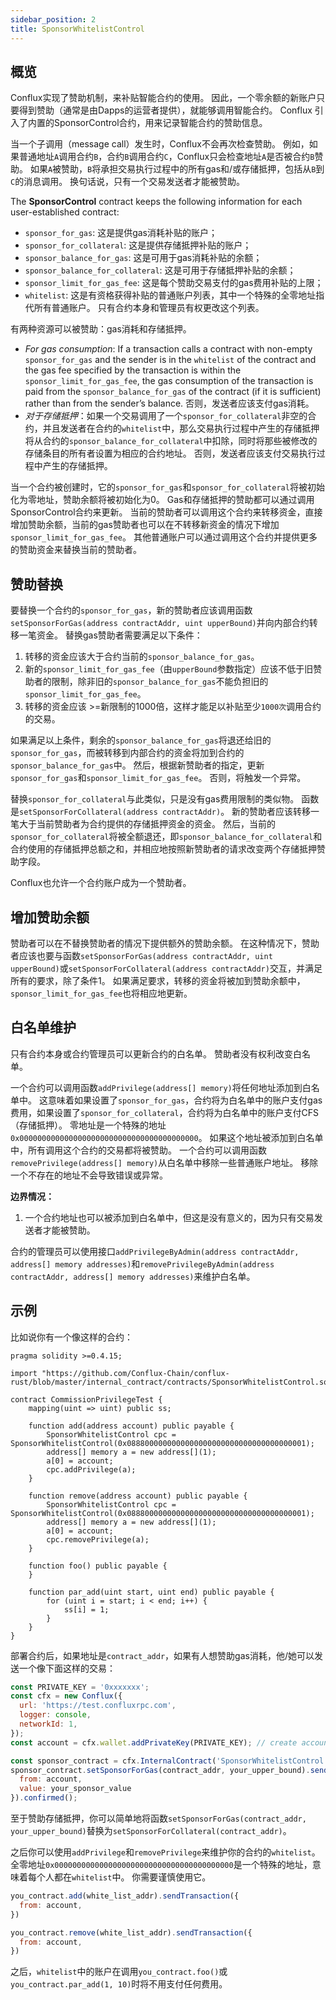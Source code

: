 ```yaml
---
sidebar_position: 2
title: SponsorWhitelistControl
---
```


## 概览

Conflux实现了赞助机制，来补贴智能合约的使用。 因此，一个零余额的新账户只要得到赞助（通常是由Dapps的运营者提供），就能够调用智能合约。 Conflux 引入了内置的SponsorControl合约，用来记录智能合约的赞助信息。

当一个子调用（message call）发生时，Conflux不会再次检查赞助。 例如，如果普通地址`A`调用合约`B`，合约`B`调用合约`C`，Conflux只会检查地址`A`是否被合约`B`赞助。 如果`A`被赞助，`B`将承担交易执行过程中的所有gas和/或存储抵押，包括从`B`到`C`的消息调用。 换句话说，只有一个交易发送者才能被赞助。

The **SponsorControl** contract keeps the following information for each user-established contract:
+ `sponsor_for_gas`: 这是提供gas消耗补贴的账户；
+ `sponsor_for_collateral`: 这是提供存储抵押补贴的账户；
+ `sponsor_balance_for_gas`: 这是可用于gas消耗补贴的余额；
+ `sponsor_balance_for_collateral`: 这是可用于存储抵押补贴的余额；
+ `sponsor_limit_for_gas_fee`: 这是每个赞助交易支付的gas费用补贴的上限；
+ `whitelist`: 这是有资格获得补贴的普通账户列表，其中一个特殊的全零地址指代所有普通账户。 只有合约本身和管理员有权更改这个列表。

有两种资源可以被赞助：gas消耗和存储抵押。

+ *For gas consumption*: If a transaction calls a contract with non-empty `sponsor_for_gas` and the sender is in the `whitelist` of the contract and the gas fee specified by the transaction is within the `sponsor_limit_for_gas_fee`, the gas consumption of the transaction is paid from the `sponsor_balance_for_gas` of the contract (if it is sufficient) rather than from the sender’s balance. 否则，发送者应该支付gas消耗。
+ *对于存储抵押*：如果一个交易调用了一个`sponsor_for_collateral`非空的合约，并且发送者在合约的`whitelist`中，那么交易执行过程中产生的存储抵押将从合约的`sponsor_balance_for_collateral`中扣除，同时将那些被修改的存储条目的所有者设置为相应的合约地址。 否则，发送者应该支付交易执行过程中产生的存储抵押。

当一个合约被创建时，它的`sponsor_for_gas`和`sponsor_for_collateral`将被初始化为零地址，赞助余额将被初始化为0。 Gas和存储抵押的赞助都可以通过调用SponsorControl合约来更新。 当前的赞助者可以调用这个合约来转移资金，直接增加赞助余额，当前的gas赞助者也可以在不转移新资金的情况下增加`sponsor_limit_for_gas_fee`。 其他普通账户可以通过调用这个合约并提供更多的赞助资金来替换当前的赞助者。

## 赞助替换

要替换一个合约的`sponsor_for_gas`，新的赞助者应该调用函数`setSponsorForGas(address contractAddr, uint upperBound)`并向内部合约转移一笔资金。 替换gas赞助者需要满足以下条件：

1. 转移的资金应该大于合约当前的`sponsor_balance_for_gas`。
2. 新的`sponsor_limit_for_gas_fee`（由`upperBound`参数指定）应该不低于旧赞助者的限制，除非旧的`sponsor_balance_for_gas`不能负担旧的`sponsor_limit_for_gas_fee`。
3. 转移的资金应该 >=新限制的1000倍，这样才能足以补贴至少`1000次`调用合约的交易。

如果满足以上条件，剩余的`sponsor_balance_for_gas`将退还给旧的`sponsor_for_gas`，而被转移到内部合约的资金将加到合约的`sponsor_balance_for_gas`中。 然后，根据新赞助者的指定，更新`sponsor_for_gas`和`sponsor_limit_for_gas_fee`。 否则，将触发一个异常。

替换`sponsor_for_collateral`与此类似，只是没有gas费用限制的类似物。 函数是`setSponsorForCollateral(address contractAddr)`。 新的赞助者应该转移一笔大于当前赞助者为合约提供的存储抵押资金的资金。 然后，当前的`sponsor_for_collateral`将被全额退还，即`sponsor_balance_for_collateral`和合约使用的存储抵押总额之和，并相应地按照新赞助者的请求改变两个存储抵押赞助字段。

Conflux也允许一个合约账户成为一个赞助者。

## 增加赞助余额

赞助者可以在不替换赞助者的情况下提供额外的赞助余额。 在这种情况下，赞助者应该也要与函数`setSponsorForGas(address contractAddr, uint upperBound)`或`setSponsorForCollateral(address contractAddr)`交互，并满足所有的要求，除了条件1。 如果满足要求，转移的资金将被加到赞助余额中，`sponsor_limit_for_gas_fee`也将相应地更新。

## 白名单维护

只有合约本身或合约管理员可以更新合约的白名单。 赞助者没有权利改变白名单。

一个合约可以调用函数`addPrivilege(address[] memory)`将任何地址添加到白名单中。 这意味着如果设置了`sponsor_for_gas`，合约将为白名单中的账户支付gas费用，如果设置了`sponsor_for_collateral`，合约将为白名单中的账户支付CFS（存储抵押）。 零地址是一个特殊的地址`0x0000000000000000000000000000000000000000`。 如果这个地址被添加到白名单中，所有调用这个合约的交易都将被赞助。 一个合约可以调用函数`removePrivilege(address[] memory)`从白名单中移除一些普通账户地址。 移除一个不存在的地址不会导致错误或异常。

**边界情况：**
1. 一个合约地址也可以被添加到白名单中，但这是没有意义的，因为只有交易发送者才能被赞助。

合约的管理员可以使用接口`addPrivilegeByAdmin(address contractAddr, address[] memory addresses)`和`removePrivilegeByAdmin(address contractAddr, address[] memory addresses)`来维护白名单。

## 示例

比如说你有一个像这样的合约：
```solidity
pragma solidity >=0.4.15;

import "https://github.com/Conflux-Chain/conflux-rust/blob/master/internal_contract/contracts/SponsorWhitelistControl.sol";

contract CommissionPrivilegeTest {
    mapping(uint => uint) public ss;

    function add(address account) public payable {
        SponsorWhitelistControl cpc = SponsorWhitelistControl(0x0888000000000000000000000000000000000001);
        address[] memory a = new address[](1);
        a[0] = account;
        cpc.addPrivilege(a);
    }

    function remove(address account) public payable {
        SponsorWhitelistControl cpc = SponsorWhitelistControl(0x0888000000000000000000000000000000000001);
        address[] memory a = new address[](1);
        a[0] = account;
        cpc.removePrivilege(a);
    }

    function foo() public payable {
    }

    function par_add(uint start, uint end) public payable {
        for (uint i = start; i < end; i++) {
            ss[i] = 1;
        }
    }
}
```

部署合约后，如果地址是`contract_addr`，如果有人想赞助gas消耗，他/她可以发送一个像下面这样的交易：
```javascript
const PRIVATE_KEY = '0xxxxxxx';
const cfx = new Conflux({
  url: 'https://test.confluxrpc.com',
  logger: console,
  networkId: 1,
});
const account = cfx.wallet.addPrivateKey(PRIVATE_KEY); // create account instance

const sponsor_contract = cfx.InternalContract('SponsorWhitelistControl');
sponsor_contract.setSponsorForGas(contract_addr, your_upper_bound).sendTransaction({
  from: account,
  value: your_sponsor_value
}).confirmed();
```

至于赞助存储抵押，你可以简单地将函数`setSponsorForGas(contract_addr, your_upper_bound)`替换为`setSponsorForCollateral(contract_addr)`。

之后你可以使用`addPrivilege`和`removePrivilege`来维护你的合约的`whitelist`。 全零地址`0x0000000000000000000000000000000000000000`是一个特殊的地址，意味着每个人都在`whitelist`中。 你需要谨慎使用它。

```javascript
you_contract.add(white_list_addr).sendTransaction({
  from: account,
})

you_contract.remove(white_list_addr).sendTransaction({
  from: account,
})
```

之后，`whitelist`中的账户在调用`you_contract.foo()`或`you_contract.par_add(1, 10)`时将不用支付任何费用。
